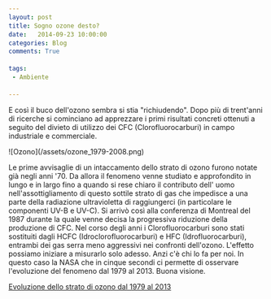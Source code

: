 ```yaml
---
layout: post
title: Sogno ozone desto?
date:   2014-09-23 10:00:00
categories: Blog
comments: True

tags:
 - Ambiente

---
```



E così il buco dell'ozono sembra si stia "richiudendo". Dopo più di trent'anni di ricerche
si cominciano ad apprezzare i primi risultati concreti ottenuti a seguito del divieto di utilizzo
dei CFC (Clorofluorocarburi) in campo industriale e commerciale.

<div markdown="1" class="img-wrapper">
![Ozono](/assets/ozone_1979-2008.png)
</div>

Le prime avvisaglie di un intaccamento dello strato di ozono furono notate già negli anni '70. Da allora
il fenomeno venne studiato e approfondito in lungo e in largo fino a quando si rese chiaro il contributo dell'
uomo nell'assottigliamento di questo sottile strato di gas che impedisce a una parte della radiazione
ultravioletta di raggiungerci (in particolare le componenti UV-B e UV-C). Si arrivò così alla conferenza di Montreal
del 1987 durante la quale venne decisa la progressiva riduzione della produzione di CFC.
Nel corso degli anni i Clorofluorocarburi sono stati sostituiti dagli HCFC (Idroclorofluorocarburi) e HFC (Idrofluorocarburi),
entrambi dei gas serra meno aggressivi nei confronti dell'ozono. L'effetto possiamo iniziare a misurarlo solo adesso.
Anzi c'è chi lo fa per noi. In questo caso la NASA che in cinque secondi ci permette di osservare l'evoluzione
del fenomeno dal 1979 al 2013. Buona visione.

[Evoluzione dello strato di ozono dal 1979 al 2013](http://ozonewatch.gsfc.nasa.gov/ozone_maps/movies/OZONE_D1979-09%25P1Y_G%5e1280X720.MMERRA_LSH.mp4)

